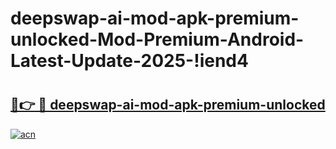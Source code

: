 # deepswap-ai-mod-apk-premium-unlocked-Mod-Premium-Android-Latest-Update-2025-!iend4

# <h2><a href="https://7gf886.esa.edu.pl?title=deepswap-ai-mod-apk-premium-unlocked&ref=iend4">🔗👉 🔴 deepswap-ai-mod-apk-premium-unlocked</a></h2>

[![acn](https://github.com/user-attachments/assets/0f9c940e-d8b0-45ae-aac7-cd30a18b3e1c)](https://7gf886.esa.edu.pl?title=deepswap-ai-mod-apk-premium-unlocked&ref=iend4)

